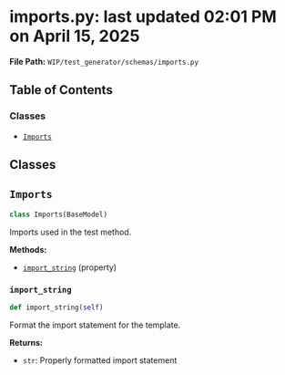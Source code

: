 # imports.py: last updated 02:01 PM on April 15, 2025

**File Path:** `WIP/test_generator/schemas/imports.py`

## Table of Contents

### Classes

- [`Imports`](#imports)

## Classes

## `Imports`

```python
class Imports(BaseModel)
```

Imports used in the test method.

**Methods:**

- [`import_string`](#import_string) (property)

### `import_string`

```python
def import_string(self)
```

Format the import statement for the template.

**Returns:**

- `str`: Properly formatted import statement
